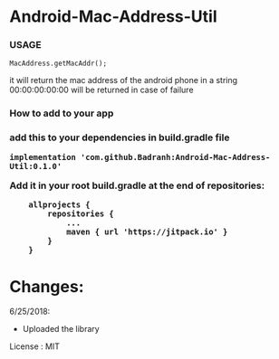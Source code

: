 # Android-Mac-Address-Util


<h3> USAGE </h3>

```
MacAddress.getMacAddr();
```
it will return the mac address of the android phone in a string  00:00:00:00:00 will be returned in case of failure

<h3> How to add to your app <h3>

add this to your dependencies in build.gradle file
```
implementation 'com.github.Badranh:Android-Mac-Address-Util:0.1.0'
```
Add it in your root build.gradle at the end of repositories:

```
	allprojects {
		repositories {
			...
			maven { url 'https://jitpack.io' }
		}
	}
```
# Changes:
6/25/2018:
- Uploaded the library

License : MIT
